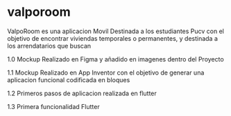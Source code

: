 # valporoom

ValpoRoom es una aplicacion Movil Destinada a los estudiantes Pucv con el objetivo de encontrar viviendas temporales o permanentes, y destinada a los arrendatarios que buscan

1.0 Mockup Realizado en Figma y añadido en imagenes dentro del Proyecto

1.1 Mockup Realizado en App Inventor con el objetivo de generar una aplicacion funcional codificada en bloques

1.2 Primeros pasos de aplicacion realizada en flutter

1.3 Primera funcionalidad Flutter
